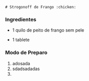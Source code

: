 	# Strogonoff de Frango :chicken:

### Ingredientes

- 1 quilo de peito de frango sem pele

- 1 tablete

  

### Modo de Preparo

1. adosada
2. sdadsadadas
3. 





